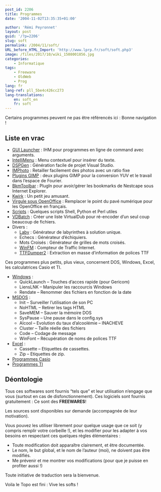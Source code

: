 ```yaml
---
post_id: 2206
title: Programmes
date: '2004-11-02T13:35:35+01:00'

author: 'Rémi Peyronnet'
layout: post
guid: '/?p=2206'
slug: soft
permalink: /2004/11/soft/
URL_before_HTML_Import: 'http://www.lprp.fr/soft/soft.php3'
image: /files/2017/10/wiki_1508001856.jpg
categories:
    - Informatique
tags:
    - Freeware
    - OldWeb
    - Prog
lang: fr
lang-ref: pll_5be4c426cc273
lang-translations:
    en: soft_en
    fr: soft
---
```


Certains programmes peuvent ne pas être référencés ici : Bonne navigation !

## Liste en vrac

- [GUI Launcher](/2004/01/launcher_en/) : IHM pour programmes en ligne de command avec arguments.
- [IntelliMenu](/2003/10/im/) : Menu contextuel pour insérer du texte.
- [DSPGen](/2003/02/dsp_en/) : Génération facile de projet Visual Studio.
- [IMPhoto](/2004/11/imphoto/) : Retailler facilement des photos avec un ratio fixe
- [Plugins GIMP](/2002/02/tpi/) : deux plugins GIMP pour la conversion YUV et le travail dans l’espace de Fourier.
- [BkmToolbar](/2003/03/bkmtoolbar/) : PlugIn pour avoir/gérer les bookmarks de Nestcape sous Internet Explorer.
- [Kwirk](/2004/11/kwirk/) : Un petit jeu amusant.
- [Virgule sous OpenOffice](/2004/06/ooovirg/) : Remplacer le point du pavé numérique pour les OpenOffice en français.
- [Scripts](/2001/01/scripts/) : Quelques scripts Shell, Python et Perl utiles
- [VDBatch](/2003/08/vdbatch/) : Créer une liste VirtualDub pour ré-encoder d’un seul coup beaucoup de fichiers.
- Divers : 
    - [Laby](/2001/11/laby/) : Générateur de labyrinthes à solution unique.
    - Echecs : Générateur d’échiquiers.
    - Mots Croisés : Générateur de grilles de mots croisés.
    - [WinFM](/2001/09/winfm/) : Compteur de Traffic Internet.
    - [TTFDumper2](/1999/11/ttfdumper2/) : Extraction en masse d’information de polices TTF

Ces programmes plus petits, plus vieux, concernent DOS, Windows, Excel, les calculatrices Casio et TI.

- [Windows](/2004/11/softwin/) : 
    - QuickLaunch – Touches d’acces rapide (pour Gericom)
    - LiensLNK – Manipuler les raccourcis Windows
    - Rendate – Renommer des fichiers en fonction de la date
- [MSDOS](/1999/11/softdos/) : 
    - Init – Surveiller l’utilisation de son PC
    - NoHTML – Retirer les tags HTML
    - SaveMEM – Sauver la mémoire DOS
    - SysPause – Une pause dans le config.sys
    - Alcool – Evolution du taux d’alcoolémie – INACHEVE
    - Cluster – Taille réelle des fichiers
    - Code – Codage de message
    - WinFont – Récupération de noms de polices TTF
- [Excel](/1999/11/softxl/) : 
    - Cassette – Etiquettes de cassettes.
    - Zip – Etiquettes de zip.
- [Programmes Casio](/2000/10/casio/)
- [Programmes TI](/2001/12/ti/)

## Déontologie

Tous ces softwares sont fournis “tels que” et leur utilisation n’engage que vous (surtout en cas de disfonctionnement). Ces logiciels sont fournis gratuitement : Ce sont des **FREEWARES**!

Les sources sont disponibles sur demande (accompagnée de leur motivation).

Vous pouvez les utiliser librement pour quelque usage que ce soit (y compris remplir votre corbeille !), et les modifier pour les adapter à vos besoins en respectant ces quelques règles élémentaires :

- Toute modification doit apparaître clairement, et être documentée.
- Le nom, le but global, et le nom de l’auteur (moi), ne doivent pas être modifiés.
- Me prévenir et me montrer vos modifications (pour que je puisse en profiter aussi !)

Toute initiative de traduction sera la bienvenue.

Voila le Topo est fini : Vive les softs !